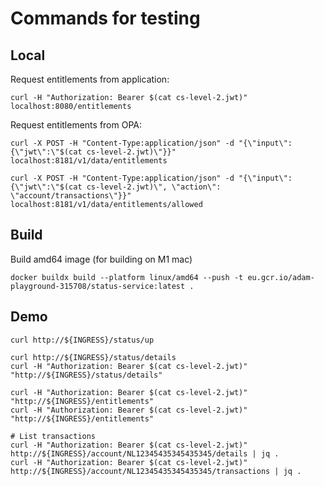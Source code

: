 # Commands for testing

## Local

Request entitlements from application:
```shell
curl -H "Authorization: Bearer $(cat cs-level-2.jwt)" localhost:8080/entitlements
```

Request entitlements from OPA:
```shell
curl -X POST -H "Content-Type:application/json" -d "{\"input\":{\"jwt\":\"$(cat cs-level-2.jwt)\"}}" localhost:8181/v1/data/entitlements

curl -X POST -H "Content-Type:application/json" -d "{\"input\":{\"jwt\":\"$(cat cs-level-2.jwt)\", \"action\": \"account/transactions\"}}" localhost:8181/v1/data/entitlements/allowed
```

## Build

Build amd64 image (for building on M1 mac)
```shell
docker buildx build --platform linux/amd64 --push -t eu.gcr.io/adam-playground-315708/status-service:latest .
```

## Demo

```shell
curl http://${INGRESS}/status/up

curl http://${INGRESS}/status/details
curl -H "Authorization: Bearer $(cat cs-level-2.jwt)" "http://${INGRESS}/status/details"

curl -H "Authorization: Bearer $(cat cs-level-2.jwt)" "http://${INGRESS}/entitlements"
curl -H "Authorization: Bearer $(cat cs-level-2.jwt)" "http://${INGRESS}/entitlements"

# List transactions
curl -H "Authorization: Bearer $(cat cs-level-2.jwt)" http://${INGRESS}/account/NL12345435345435345/details | jq .
curl -H "Authorization: Bearer $(cat cs-level-2.jwt)" http://${INGRESS}/account/NL12345435345435345/transactions | jq .
```